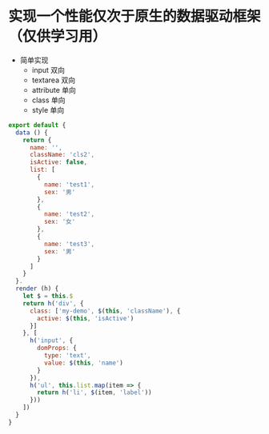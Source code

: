 # 实现一个性能仅次于原生的数据驱动框架（仅供学习用）

* 简单实现
  * input 双向
  * textarea 双向
  * attribute 单向
  * class 单向
  * style 单向

```javascript
export default {
  data () {
    return {
      name: '',
      className: 'cls2',
      isActive: false,
      list: [
        {
          name: 'test1',
          sex: '男'
        },
        {
          name: 'test2',
          sex: '女'
        },
        {
          name: 'test3',
          sex: '男'
        }
      ]
    }
  }.
  render (h) {
    let $ = this.$
    return h('div', {
      class: ['my-demo', $(this, 'className'), {
        active: $(this, 'isActive')
      }]
    }, [
      h('input', {
        domProps: {
          type: 'text',
          value: $(this, 'name')
        }
      }),
      h('ul', this.list.map(item => {
        return h('li', $(item, 'label'))
      }))
    ])
  }
}
```
